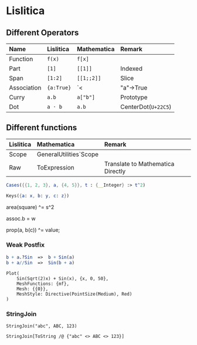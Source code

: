 # Lislitica



## Different Operators

| Name        | Lislitica  | Mathematica     | Remark              |
| :---------- | :--------- | :-------------- | :------------------ |
| Function    | `f(x)`     | `f[x]`          |                     |
| Part        | `[1]`      | `[[1]]`         | Indexed             |
| Span        | `[1:2]`    | `[[1;;2]]`      | Slice               |
| Association | `{a:True}` | `<|"a"->True|>` | Dictionary          |
| Curry       | `a.b`      | `a["b"]`        | Prototype           |
| Dot         | `a ⋅ b`    | `a.b`           | CenterDot(`U+22C5`) |


## Different functions

| Lislitica | Mathematica            | Remark                            |
| :-------- | :--------------------- | :-------------------------------- |
| Scope     | GeneralUtilities`Scope |
| Raw       | ToExpression           | Translate to Mathematica Directly |


```Mathematica
Cases({{1, 2, 3}, a, {4, 5}}, t : {__Integer} :> t^2)
```

```Mathematica
Keys({a: x, b: y, c: z})
```

area(square) ^= s^2

assoc.b = w


prop(a, b(c)) ^= value;


### Weak Postfix

```Mathematica
b + a.?Sin  =>  b + Sin(a)
b + a//Sin  =>  Sin(b + a)
```





```
Plot(
    Sin(Sqrt(2)x) + Sin(x), {x, 0, 50}, 
    MeshFunctions: {mf},
    Mesh: {{0}},
    MeshStyle: Directive(PointSize(Medium), Red)
)
```


### StringJoin

```
StringJoin("abc", ABC, 123)
```

```
StringJoin[ToString /@ {"abc" <> ABC <> 123}]
```